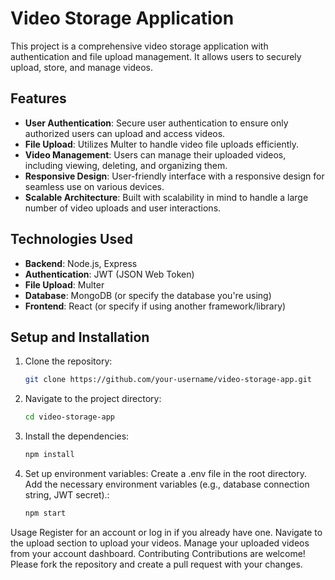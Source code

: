 # Video Storage Application

This project is a comprehensive video storage application with authentication and file upload management. It allows users to securely upload, store, and manage videos. 

## Features

- **User Authentication**: Secure user authentication to ensure only authorized users can upload and access videos.
- **File Upload**: Utilizes Multer to handle video file uploads efficiently.
- **Video Management**: Users can manage their uploaded videos, including viewing, deleting, and organizing them.
- **Responsive Design**: User-friendly interface with a responsive design for seamless use on various devices.
- **Scalable Architecture**: Built with scalability in mind to handle a large number of video uploads and user interactions.

## Technologies Used

- **Backend**: Node.js, Express
- **Authentication**: JWT (JSON Web Token)
- **File Upload**: Multer
- **Database**: MongoDB (or specify the database you're using)
- **Frontend**: React (or specify if using another framework/library)

## Setup and Installation

1. Clone the repository:
   ```bash
   git clone https://github.com/your-username/video-storage-app.git
   
2. Navigate to the project directory:
   ```bash
   cd video-storage-app

3. Install the dependencies:
   ```bash
   npm install

4. Set up environment variables:
Create a .env file in the root directory.
Add the necessary environment variables (e.g., database connection string, JWT secret).:
   ```bash
   npm start


Usage
Register for an account or log in if you already have one.
Navigate to the upload section to upload your videos.
Manage your uploaded videos from your account dashboard.
Contributing
Contributions are welcome! Please fork the repository and create a pull request with your changes.
